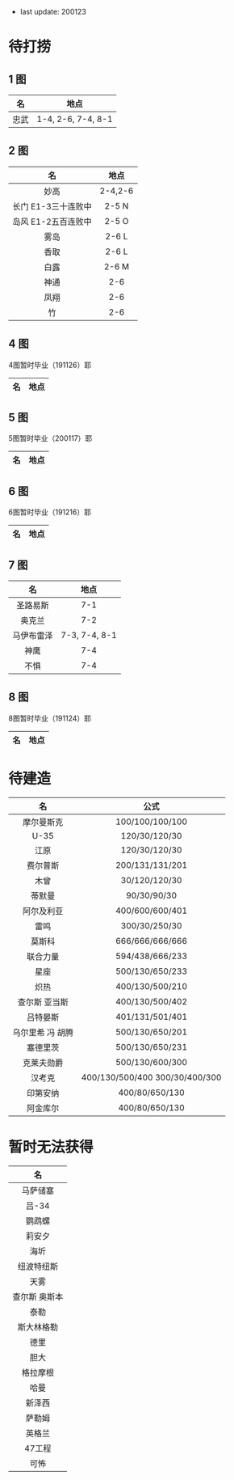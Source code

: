     
- last update: 200123

# 待打捞

## 1 图

| 名 | 地点 |
|:---:|:---:|
| 忠武 | 1-4, 2-6, 7-4, 8-1 |

## 2 图
| 名 | 地点 |
|:---:|:---:|
| 妙高 | 2-4,2-6 |
| 长门 E1-3三十连败中 | 2-5 N |
| 岛风 E1-2五百连败中 | 2-5 O |
| 雾岛 | 2-6 L |
| 香取 | 2-6 L |
| 白露 | 2-6 M |
| 神通 | 2-6 |
| 凤翔 | 2-6 |
| 竹 | 2-6 |

## 4 图

4图暂时毕业（191126）耶

| 名 | 地点 |
|:---:|:---:|

## 5 图

5图暂时毕业（200117）耶

| 名 | 地点 |
|:---:|:---:|

## 6 图

6图暂时毕业（191216）耶

| 名 | 地点 |
|:---:|:---:|

## 7 图

| 名 | 地点 |
|:---:|:---:|
| 圣路易斯 | 7-1 |
| 奥克兰 | 7-2 |
| 马伊布雷泽 |7-3, 7-4, 8-1 |
| 神鹰 | 7-4 |
| 不惧 | 7-4 |

## 8 图

8图暂时毕业（191124）耶

| 名 | 地点 |
|:---:|:---:|

# 待建造

| 名 | 公式 |
|:---:|:---:|
| 摩尔曼斯克 | 100/100/100/100 |
| U-35 | 120/30/120/30 |
| 江原 | 120/30/120/30 |
| 费尔普斯 | 200/131/131/201 |
| 木曾 | 30/120/120/30 |
| 蒂默曼 | 90/30/90/30 |
| 阿尔及利亚 | 400/600/600/401 |
| 雷鸣 | 300/30/250/30 |
| 莫斯科 | 666/666/666/666 |
| 联合力量 | 594/438/666/233 |
| 星座 | 500/130/650/233 |
| 炽热 | 400/130/500/210 |
| 查尔斯 亚当斯 | 400/130/500/402 |
| 吕特晏斯 | 401/131/501/401 |
| 乌尔里希 冯 胡腾 | 500/130/650/201 |
| 塞德里茨 | 500/130/650/231 |
| 克莱夫勋爵 | 500/130/600/300 |
| 汉考克 | 400/130/500/400 300/30/400/300 |
| 印第安纳 | 400/80/650/130 |
| 阿金库尔 | 400/80/650/130 |

# 暂时无法获得

| 名 |
|:---:|
| 马萨储塞 |
| 吕-34 |
| 鹦鹉螺 |
| 莉安夕 |
| 海圻 |
| 纽波特纽斯 |
| 天雾 |
| 查尔斯 奥斯本 |
| 泰勒 |
| 斯大林格勒 |
| 德里 |
| 胆大 |
| 格拉摩根 |
| 哈曼 |
| 新泽西 |
| 萨勒姆 |
| 英格兰 |
| 47工程 |
| 可怖 |